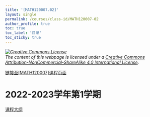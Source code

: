```yaml
---
title: '[MATH120007.02]'
layout: single
permalink: /courses/class-id/MATH120007-02
author_profile: true
toc: true
toc_label: '目录'
toc_sticky: true
---
```


<div class='notice--warning'>
	<p><i><a rel='license' href='http://creativecommons.org/licenses/by-nc-sa/4.0/'><img alt='Creative Commons License' style='border-width:0' src='https://i.creativecommons.org/l/by-nc-sa/4.0/88x31.png' /></a><br /> The content of this webpage is licensed under a <a rel='license' href='http://creativecommons.org/licenses/by-nc-sa/4.0/'>Creative Commons Attribution-NonCommercial-ShareAlike 4.0 International License</a>.</i></p>
</div>

<a href='https://fdu-math.github.io/courses/MATH120007'>链接至[MATH120007]课程页面</a>

# 2022-2023学年第1学期
<a href='https://fdu-math.github.io/courses/syllabus/MATH120007.02-2022-2023-1 (Encrypted).pdf'>课程大纲</a>

